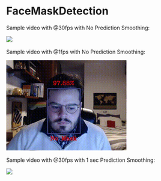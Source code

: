 # FaceMaskDetection

Sample video with @30fps with No Prediction Smoothing:

![](https://github.com/manurba/FaceMaskDetection/blob/main/output/Test30fps.gif)

Sample video with @1fps with No Prediction Smoothing:

![](https://github.com/manurba/FaceMaskDetection/blob/main/output/Test1fps.gif)

Sample video with @30fps with 1 sec Prediction Smoothing:

![](https://github.com/manurba/FaceMaskDetection/blob/main/output/Test30fpsSmoothed.gif)
